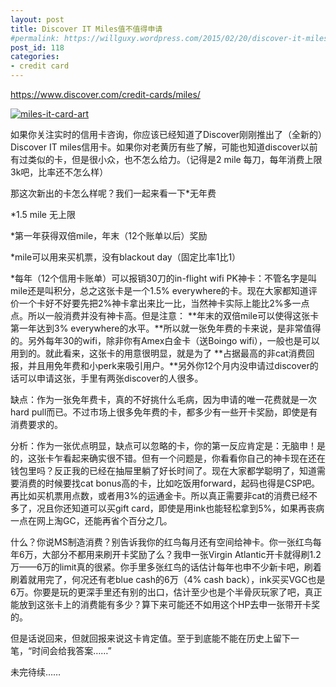 ```yaml
---
layout: post
title: Discover IT Miles值不值得申请
#permalink: https://willguxy.wordpress.com/2015/02/20/discover-it-miles值不值得申请/index.html
post_id: 118
categories: 
- credit card
---
```


https://www.discover.com/credit-cards/miles/


[![miles-it-card-art](https://willguxy.files.wordpress.com/2015/02/miles-it-card-art.png?w=300)](https://willguxy.files.wordpress.com/2015/02/miles-it-card-art.png)

如果你关注实时的信用卡咨询，你应该已经知道了Discover刚刚推出了（全新的）Discover IT miles信用卡。如果你对老黄历有些了解，可能也知道discover以前有过类似的卡，但是很小众，也不怎么给力。（记得是2 mile 每刀，每年消费上限3k吧，比率还不怎么样）

那这次新出的卡怎么样呢？我们一起来看一下*无年费

	
*1.5 mile 无上限

	
*第一年获得双倍mile，年末（12个账单以后）奖励

	
*mile可以用来买机票，没有blackout day（固定比率1比1）

	
*每年（12个信用卡账单）可以报销30刀的in-flight wifi
PK神卡：不管名字是叫mile还是叫积分，总之这张卡是一个1.5% everywhere的卡。现在大家都知道评价一个卡好不好要先把2%神卡拿出来比一比，当然神卡实际上能比2%多一点点。所以一般消费并没有神卡高。但是注意：
**年末的双倍mile可以使得这张卡第一年达到3% everywhere的水平。**所以就一张免年费的卡来说，是非常值得的。另外每年30的wifi，除非你有Amex白金卡（送Boingo wifi），一般也是可以用到的。就此看来，这张卡的用意很明显，就是为了
**占据最高的非cat消费回报，并且用免年费和小perk来吸引用户。**另外你12个月内没申请过discover的话可以申请这张，手里有两张discover的人很多。

缺点：作为一张免年费卡，真的不好挑什么毛病，因为申请的唯一花费就是一次hard pull而已。不过市场上很多免年费的卡，都多少有一些开卡奖励，即使是有消费要求的。

分析：作为一张优点明显，缺点可以忽略的卡，你的第一反应肯定是：无脑申！是的，这张卡乍看起来确实很不错。但有一个问题是，你看看你自己的神卡现在还在钱包里吗？反正我的已经在抽屉里躺了好长时间了。现在大家都学聪明了，知道需要消费的时候要找cat bonus高的卡，比如吃饭用forward，起码也得是CSP吧。再比如买机票用点数，或者用3%的运通金卡。所以真正需要非cat的消费已经不多了，况且你还知道可以买gift card，即使是用ink也能轻松拿到5%，如果再丧病一点在网上淘GC，还能再省个百分之几。

什么？你说MS制造消费？别告诉我你的红鸟每月还有空间给神卡。你一张红鸟每年6万，大部分不都用来刷开卡奖励了么？我申一张Virgin Atlantic开卡就得刷1.2万——6万的limit真的很紧。你手里多张红鸟的话估计每年也申不少新卡吧，刷着刷着就用完了，何况还有老blue cash的6万（4% cash back），ink买买VGC也是6万。你要是玩的更深手里还有别的出口，估计至少也是个半骨灰玩家了吧，真正能放到这张卡上的消费能有多少？算下来可能还不如用这个HP去申一张带开卡奖的。

但是话说回来，但就回报来说这卡肯定值。至于到底能不能在历史上留下一笔，“时间会给我答案……”

未完待续……